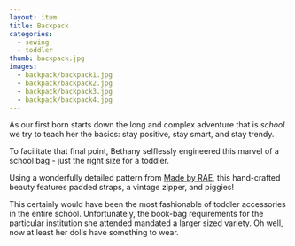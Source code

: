 ```yaml
---
layout: item
title: Backpack
categories:
  - sewing
  - toddler
thumb: backpack.jpg
images:
  - backpack/backpack1.jpg
  - backpack/backpack2.jpg
  - backpack/backpack3.jpg
  - backpack/backpack4.jpg
---
```




As our first born starts down the long and complex adventure that is _school_ we try to teach her the basics: stay positive, stay smart, and stay trendy.

To facilitate that final point, Bethany selflessly engineered this marvel of a school bag - just the right size for a toddler.

Using a wonderfully detailed pattern from [Made by RAE](http://www.made-by-rae.com/2009/03/finally-here-toddler-backpack-pattern/), this hand-crafted beauty features padded straps, a vintage zipper, and piggies!

This certainly would have been the most fashionable of toddler accessories in the entire school. Unfortunately, the book-bag requirements for the particular institution she attended mandated a larger sized variety. Oh well, now at least her dolls have something to wear.
